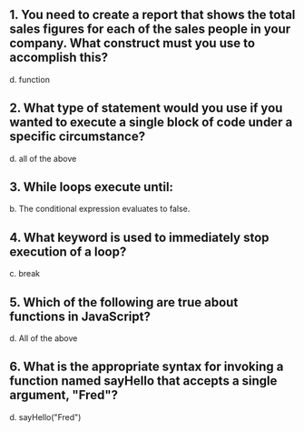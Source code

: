 ## 1. You need to create a report that shows the total sales figures for each of the sales people in your company. What construct must you use to accomplish this?
d. function

## 2. What type of statement would you use if you wanted to execute a single block of code under a specific circumstance?
d. all of the above

## 3. While loops execute until:
b. The conditional expression evaluates to false.

## 4. What keyword is used to immediately stop execution of a loop?
c. break

## 5. Which of the following are true about functions in JavaScript?
d. All of the above

## 6. What is the appropriate syntax for invoking a function named sayHello that accepts a single argument, "Fred"?
d. sayHello("Fred")
